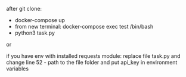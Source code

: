 after git clone:

- docker-compose up
- from new terminal: docker-compose exec test /bin/bash
- python3 task.py

or

if you have env with installed requests module: replace file task.py and change line 52 - path to the file folder and put api_key in environment variables
